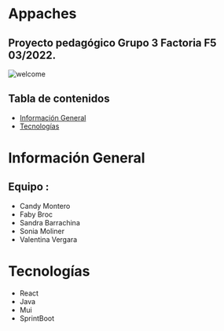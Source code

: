 # Appaches
## Proyecto pedagógico Grupo 3 Factoria F5 03/2022.
![welcome](https://i.ibb.co/0QWc00Y/Welcome.png)


## Tabla de contenidos
* [Información General](#Información-General)
* [Tecnologías](#Tecnologías)


# Información General 

## Equipo : 

* Candy Montero 
* Faby Broc
* Sandra Barrachina 
* Sonia Moliner 
* Valentina Vergara

# Tecnologías 

* React
* Java
* Mui
* SprintBoot 


